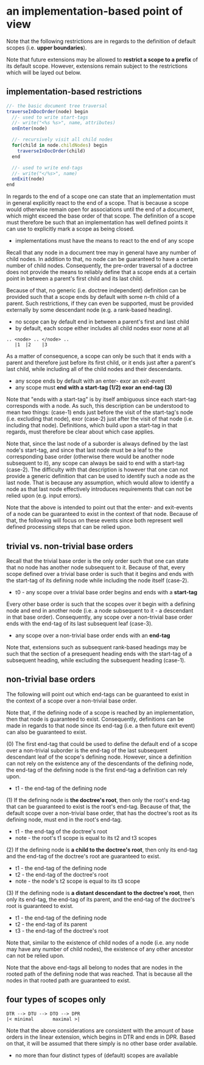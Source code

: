 
<!-- ======================================================================= -->
# an implementation-based point of view

Note that the following restrictions are in regards to the definition of default
scopes (i.e. **upper boundaries**).

Note that future extensions may be allowed to **restrict a scope to a prefix**
of its default scope. However, extensions remain subject to the restrictions
which will be layed out below.

<!-- ======================================================================= -->
## implementation-based restrictions

```js
//- the basic document tree traversal
traverseInDocOrder(node) begin
  //- used to write start-tags
  //- write("<%s %s>", name, attributes)
  onEnter(node)

  //- recursively visit all child nodes
  for(child in node.childNodes) begin
    traverseInDocOrder(child)
  end

  //- used to write end-tags
  //- write("</%s>", name)
  onExit(node)
end
```

In regards to the end of a scope one can state that an implementation must in
general explicitly react to the end of a scope. That is because a scope would
otherwise remain open for associations until the end of a document, which might
exceed the base order of that scope. The definition of a scope must therefore
be such that an implementation has well defined points it can use to explicitly
mark a scope as being closed.

* implementations must have the means to react to the end of any scope

Recall that any node in a document tree may in general have any number of child
nodes. In addition to that, no node can be guaranteed to have a certain number
of child nodes. Consequently, the pre-order traversal of a doctree does not
provide the means to reliably define that a scope ends at a certain point in
between a parent's first child and its last child.

Because of that, no generic (i.e. doctree independent) definition can be
provided such that a scope ends by default with some n-th child of a parent.
Such restrictions, if they can even be supported, must be provided externally
by some descendant node (e.g. a rank-based heading).

* no scope can by default end in between a parent's first and last child
* by default, each scope either includes all child nodes exor none at all

```
.. <node> .. </node> ..
   |1  |2    |3
```

As a matter of consequence, a scope can only be such that it ends with a parent
and therefore just before its first child, or it ends just after a parent's
last child, while including all of the child nodes and their descendants.

* any scope ends by default with an enter- exor an exit-event
* any scope must **end with a start-tag (1/2) exor an end-tag (3)**

Note that "ends with a start-tag" is by itself ambiguous since each start-tag
corresponds with a node. As such, this description can be understood to mean
two things: (case-1) ends just before the visit of the start-tag's node (i.e.
excluding that node), exor (case-2) just after the visit of that node (i.e.
including that node). Definitions, which build upon a start-tag in that
regards, must therefore be clear about which case applies.

Note that, since the last node of a suborder is always defined by the last
node's start-tag, and since that last node must be a leaf to the corresponding
base order (otherwise there would be another node subsequent to it), any scope
can always be said to end with a start-tag (case-2). The difficulty with that
description is however that one can not provide a generic definition that can
be used to identify such a node as the last node. That is because any assumption,
which would allow to identify a node as that last node effectively introduces
requirements that can not be relied upon (e.g. input errors).

Note that the above is intended to point out that the enter- and exit-events of
a node can be guaranteed to exist in the context of that node. Because of that,
the following will focus on these events since both represent well defined
processing steps that can be relied upon.

<!-- ======================================================================= -->
## trivial vs. non-trivial base orders

Recall that the trivial base order is the only order such that one can state
that no node has another node subsequent to it. Because of that, every scope
defined over a trivial base order is such that it begins and ends with the
start-tag of its defining node while including the node itself (case-2).

* t0 - any scope over a trivial base order begins and ends with a **start-tag**

Every other base order is such that the scopes over it begin with a defining
node and end in another node (i.e. a node subsequent to it - a descendant in
that base order). Consequently, any scope over a non-trivial base order ends
with the end-tag of its last subsequent leaf (case-3).

* any scope over a non-trivial base order ends with an **end-tag**

Note that, extensions such as subsequent rank-based headings may be such that
the section of a presequent heading ends with the start-tag of a subsequent
heading, while excluding the subsequent heading (case-1).

<!-- ======================================================================= -->
## non-trivial base orders

The following will point out which end-tags can be guaranteed to exist in the
context of a scope over a non-trivial base order.

Note that, if the defining node of a scope is reached by an implementation,
then that node is guaranteed to exist. Consequently, definitions can be made
in regards to that node since its end-tag (i.e. a then future exit event) can
also be guaranteed to exist.

(0) The first end-tag that could be used to define the default end of a scope
over a non-trivial suborder is the end-tag of the last subsequent descendant
leaf of the scope's defining node. However, since a definition can not rely on
the existence any of the descendants of the defining node, the end-tag of the
defining node is the first end-tag a definition can rely upon.

* t1 - the end-tag of the defining node

(1) If the defining node is **the doctree's root**, then only the root's
end-tag that can be guaranteed to exist is the root's end-tag. Because of that,
the default scope over a non-trivial base order, that has the doctree's root
as its defining node, must end in the root's end-tag.

* t1 - the end-tag of the doctree's root
* note - the root's t1 scope is equal to its t2 and t3 scopes

(2) If the defining node is **a child to the doctree's root**, then only
its end-tag and the end-tag of the doctree's root are guaranteed to exist.

* t1 - the end-tag of the defining node
* t2 - the end-tag of the doctree's root
* note - the node's t2 scope is equal to its t3 scope

(3) If the defining node is **a distant descendant to the doctree's root**,
then only its end-tag, the end-tag of its parent, and the end-tag of the
doctree's root is guaranteed to exist.

* t1 - the end-tag of the defining node
* t2 - the end-tag of its parent
* t3 - the end-tag of the doctree's root

Note that, similar to the existence of child nodes of a node (i.e. any node
may have any number of child nodes), the existence of any other ancestor can
not be relied upon.

Note that the above end-tags all belong to nodes that are nodes in the rooted
path of the defining node that was reached. That is because all the nodes in
that rooted path are guaranteed to exist.

<!-- ======================================================================= -->
## four types of scopes only

```
DTR --> DTU --> DTO --> DPR
|< minimal       maximal >|
```

Note that the above considerations are consistent with the amount of base
orders in the linear extension, which begins in DTR and ends in DPR. Based on
that, it will be assumed that there simply is no other base order available.

* no more than four distinct types of (default) scopes are available
